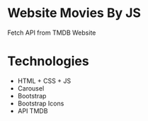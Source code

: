 # Website Movies By JS
Fetch API from TMDB Website

# Technologies
- HTML + CSS + JS
- Carousel
- Bootstrap
- Bootstrap Icons
- API TMDB

